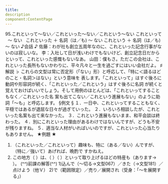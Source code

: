 ```yaml
---
title:
description
component:ContentPage
---
```



95.これといって～ない／これといった～ない／これという～ない
これといって   ～ ない  
これといった ＋ 名詞（は／も) ～ ない
これという ＋ 名詞（は／も) ～ ない
♪会話 ♪
佐藤：わが社も創立五周年なのに、これといった記念行事がないのは寂しいな。
李：入社して日が浅いわけでもないけど、創立記念日だからといって、これといった感慨もないなあ。
山田：僕もさ。ただこの会社は、これといった長所もないかわりに、平々凡々と一生を過ごすにはいい会社だよ。
♯解説 ♭
これらの文型は常に否定形（「ない」形）と呼応して、「特に＜語るほどのこと・名詞＞はない」という意味を 表します。「これといって」はすぐ後ろに動詞や形容詞が続く、「これといった／これという」はすぐ後ろに名詞 が続くと覚えておけばいいでしょう。そして用例のほとんどは、「これといってすることもなく／これといった名 案も出てこない／これという進展もない」のように助詞「～も」と呼応します。
§例文 §
１．一日中、これといってすることもなく、平穏ではあるが退屈な日々が過ぎていった。
２．いろいろ相談したが、これといった名案も出て来なかった。
３．これという進展もないまま、和平会談は終わった。
４．別にこれといった理由があるわけではないんですが、どうも不安が残りますね。
５．適当な人材がいればいいのですが、これといった心当たりもありません。
★例題 ★
1) （これといった／これといって）趣味も、特に（ある／ない）んですが、（特に／強いて）あげれば、晩酌で
すかねえ。    
2) この地方（ ）は、（ ）（ ）といって取り上げるほどの特産も（あります→ ）。
(^^)前課の解答(^^)
1)込んで（～切る→文型067）／きた（→文型181）／点けよう（他Ｖ）
2)で（範囲限定）／売り／展開され（受身：「～を展開する」）
